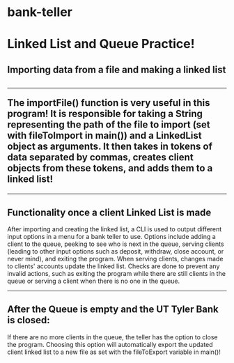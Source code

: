 # bank-teller
<h1>Linked List and Queue Practice!</h1>
<h2>Importing data from a file and making a linked list<h2>
<hr>
<p>The importFile() function is very useful in this program! It is responsible for taking a String representing the path of the file to import (set with fileToImport in main()) and a LinkedList object as arguments. It then takes in tokens of data separated by commas, creates client objects from these tokens, and adds them to a linked list!</p>
<hr>
<h2>Functionality once a client Linked List is made</h2>
<p>After importing and creating the linked list, a CLI is used to output different input options in a menu for a bank teller to use. Options include adding a client to the queue, peeking to see who is next in the queue, serving clients (leading to other input options such as deposit, withdraw, close account, or never mind), and exiting the program. When serving clients, changes made to clients' accounts update the linked list. Checks are done to prevent any invalid actions, such as exiting the program while there are still clients in the queue or serving a client when there is no one in the queue.</p>
<hr>
<h2>After the Queue is empty and the UT Tyler Bank is closed:</h2>
<p>If there are no more clients in the queue, the teller has the option to close the program. Choosing this option will automatically export the updated client linked list to a new file as set with the fileToExport variable in main()!</p>
